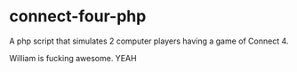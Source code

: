 connect-four-php
================

A php script that simulates 2 computer players having a game of Connect 4.


William is fucking awesome. YEAH